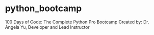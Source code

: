 # python_bootcamp
100 Days of Code: The Complete Python Pro Bootcamp
Created by: Dr. Angela Yu, Developer and Lead Instructor
